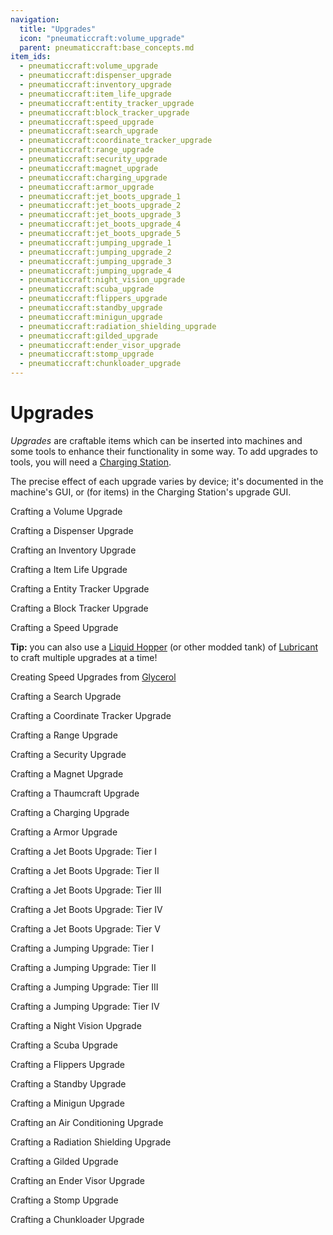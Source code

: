 ```yaml
---
navigation:
  title: "Upgrades"
  icon: "pneumaticcraft:volume_upgrade"
  parent: pneumaticcraft:base_concepts.md
item_ids:
  - pneumaticcraft:volume_upgrade
  - pneumaticcraft:dispenser_upgrade
  - pneumaticcraft:inventory_upgrade
  - pneumaticcraft:item_life_upgrade
  - pneumaticcraft:entity_tracker_upgrade
  - pneumaticcraft:block_tracker_upgrade
  - pneumaticcraft:speed_upgrade
  - pneumaticcraft:search_upgrade
  - pneumaticcraft:coordinate_tracker_upgrade
  - pneumaticcraft:range_upgrade
  - pneumaticcraft:security_upgrade
  - pneumaticcraft:magnet_upgrade
  - pneumaticcraft:charging_upgrade
  - pneumaticcraft:armor_upgrade
  - pneumaticcraft:jet_boots_upgrade_1
  - pneumaticcraft:jet_boots_upgrade_2
  - pneumaticcraft:jet_boots_upgrade_3
  - pneumaticcraft:jet_boots_upgrade_4
  - pneumaticcraft:jet_boots_upgrade_5
  - pneumaticcraft:jumping_upgrade_1
  - pneumaticcraft:jumping_upgrade_2
  - pneumaticcraft:jumping_upgrade_3
  - pneumaticcraft:jumping_upgrade_4
  - pneumaticcraft:night_vision_upgrade
  - pneumaticcraft:scuba_upgrade
  - pneumaticcraft:flippers_upgrade
  - pneumaticcraft:standby_upgrade
  - pneumaticcraft:minigun_upgrade
  - pneumaticcraft:radiation_shielding_upgrade
  - pneumaticcraft:gilded_upgrade
  - pneumaticcraft:ender_visor_upgrade
  - pneumaticcraft:stomp_upgrade
  - pneumaticcraft:chunkloader_upgrade
---
```


# Upgrades

*Upgrades* are craftable items which can be inserted into machines and some tools to enhance their functionality in some way. To add upgrades to tools, you will need a [Charging Station](../charging_station.md).

The precise effect of each upgrade varies by device; it's documented in the machine's GUI, or (for items) in the Charging Station's upgrade GUI.

<a name="volume"></a>
Crafting a Volume Upgrade

<Recipe id="pneumaticcraft:volume_upgrade" />

<a name="dispenser"></a>
Crafting a Dispenser Upgrade

<Recipe id="pneumaticcraft:dispenser_upgrade" />

<a name="inventory"></a>
Crafting an Inventory Upgrade

<Recipe id="pneumaticcraft:inventory_upgrade" />

<a name="item_life"></a>
Crafting a Item Life Upgrade

<Recipe id="pneumaticcraft:item_life_upgrade" />

<a name="entity_tracker"></a>
Crafting a Entity Tracker Upgrade

<Recipe id="pneumaticcraft:entity_tracker_upgrade" />

<a name="block_tracker"></a>
Crafting a Block Tracker Upgrade

<Recipe id="pneumaticcraft:block_tracker_upgrade" />

<a name="speed"></a>
Crafting a Speed Upgrade

**Tip:** you can also use a [Liquid Hopper](../liquid_hopper.md) (or other modded tank) of [Lubricant](../lubricant.md) to craft multiple upgrades at a time!

<Recipe id="pneumaticcraft:speed_upgrade" />

<a name="speed2"></a>
Creating Speed Upgrades from [Glycerol](../glycerol.md)

<Recipe id="pneumaticcraft:speed_upgrade_from_glycerol" />

<a name="search"></a>
Crafting a Search Upgrade

<Recipe id="pneumaticcraft:search_upgrade" />

<a name="coordinate_tracker"></a>
Crafting a Coordinate Tracker Upgrade

<Recipe id="pneumaticcraft:coordinate_tracker_upgrade" />

<a name="range"></a>
Crafting a Range Upgrade

<Recipe id="pneumaticcraft:range_upgrade" />

<a name="security"></a>
Crafting a Security Upgrade

<Recipe id="pneumaticcraft:security_upgrade" />

<a name="magnet"></a>
Crafting a Magnet Upgrade

<Recipe id="pneumaticcraft:magnet_upgrade" />

<a name="thaumcraft"></a>
Crafting a Thaumcraft Upgrade

<Recipe id="pneumaticcraft:thaumcraft_upgrade" />

<a name="charging"></a>
Crafting a Charging Upgrade

<Recipe id="pneumaticcraft:charging_upgrade" />

<a name="armor"></a>
Crafting a Armor Upgrade

<Recipe id="pneumaticcraft:armor_upgrade" />

<a name="jet_boots_1"></a>
Crafting a Jet Boots Upgrade: Tier I

<Recipe id="pneumaticcraft:jet_boots_upgrade_1" />

<a name="jet_boots_2"></a>
Crafting a Jet Boots Upgrade: Tier II

<Recipe id="pneumaticcraft:jet_boots_upgrade_2" />

<a name="jet_boots_3"></a>
Crafting a Jet Boots Upgrade: Tier III

<Recipe id="pneumaticcraft:jet_boots_upgrade_3" />

<a name="jet_boots_4"></a>
Crafting a Jet Boots Upgrade: Tier IV

<Recipe id="pneumaticcraft:jet_boots_upgrade_4" />

<a name="jet_boots_5"></a>
Crafting a Jet Boots Upgrade: Tier V

<Recipe id="pneumaticcraft:jet_boots_upgrade_5" />

<a name="jumping_1"></a>
Crafting a Jumping Upgrade: Tier I

<Recipe id="pneumaticcraft:jumping_upgrade_1" />

<a name="jumping_2"></a>
Crafting a Jumping Upgrade: Tier II

<Recipe id="pneumaticcraft:jumping_upgrade_2" />

<a name="jumping_3"></a>
Crafting a Jumping Upgrade: Tier III

<Recipe id="pneumaticcraft:jumping_upgrade_3" />

<a name="jumping_4"></a>
Crafting a Jumping Upgrade: Tier IV

<Recipe id="pneumaticcraft:jumping_upgrade_4" />

<a name="night_vision"></a>
Crafting a Night Vision Upgrade

<Recipe id="pneumaticcraft:night_vision_upgrade" />

<a name="scuba"></a>
Crafting a Scuba Upgrade

<Recipe id="pneumaticcraft:scuba_upgrade" />

<a name="flippers"></a>
Crafting a Flippers Upgrade

<Recipe id="pneumaticcraft:flippers_upgrade" />

<a name="standby"></a>
Crafting a Standby Upgrade

<Recipe id="pneumaticcraft:standby_upgrade" />

<a name="minigun"></a>
Crafting a Minigun Upgrade

<Recipe id="pneumaticcraft:minigun_upgrade" />

<a name="air_conditioning"></a>
Crafting an Air Conditioning Upgrade

<Recipe id="pneumaticcraft:air_conditioning_upgrade" />

<a name="radiation_shielding"></a>
Crafting a Radiation Shielding Upgrade

<Recipe id="pneumaticcraft:radiation_shielding_upgrade" />

<a name="gilded"></a>
Crafting a Gilded Upgrade

<Recipe id="pneumaticcraft:gilded_upgrade" />

<a name="ender_visor"></a>
Crafting an Ender Visor Upgrade

<Recipe id="pneumaticcraft:ender_visor_upgrade" />

<a name="stomp"></a>
Crafting a Stomp Upgrade

<Recipe id="pneumaticcraft:stomp_upgrade" />

<a name="chunkloader"></a>
Crafting a Chunkloader Upgrade

<Recipe id="pneumaticcraft:chunkloader_upgrade" />

